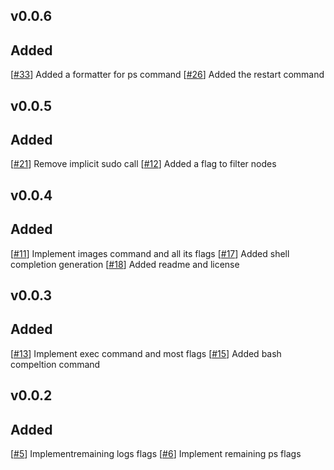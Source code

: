 v0.0.6
---

## Added

[[#33](https://github.com/MitchellBerend/docker-manager/pull/33)] Added a formatter for ps command
[[#26](https://github.com/MitchellBerend/docker-manager/issues/26)] Added the restart command

v0.0.5
---

## Added

[[#21](https://github.com/MitchellBerend/docker-manager/issues/21)] Remove implicit sudo call
[[#12](https://github.com/MitchellBerend/docker-manager/issues/12)] Added a flag to filter nodes

v0.0.4
---

## Added

[[#11](https://github.com/MitchellBerend/docker-manager/issues/11)] Implement images command and all its flags
[[#17](https://github.com/MitchellBerend/docker-manager/pull/17)] Added shell completion generation
[[#18](https://github.com/MitchellBerend/docker-manager/pull/18)] Added readme and license

v0.0.3
---

## Added

[[#13](https://github.com/MitchellBerend/docker-manager/issues/13)] Implement exec command and most flags
[[#15](https://github.com/MitchellBerend/docker-manager/pull/15)] Added bash compeltion command


v0.0.2
---

## Added

[[#5](https://github.com/MitchellBerend/docker-manager/issues/5)] Implementremaining logs flags
[[#6](https://github.com/MitchellBerend/docker-manager/issues/6)] Implement remaining ps flags
